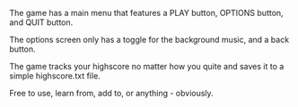 The game has a main menu that features a PLAY button, OPTIONS button, and QUIT button.

The options screen only has a toggle for the background music, and a back button.

The game tracks your highscore no matter how you quite and saves it to a simple highscore.txt file.

Free to use, learn from, add to, or anything - obviously.
